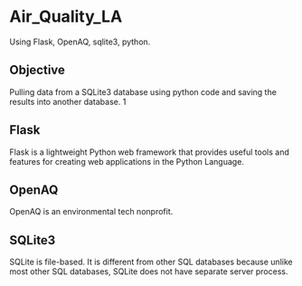 # Air_Quality_LA

Using Flask, OpenAQ, sqlite3, python.

## Objective

Pulling data from a SQLite3 database using python code and saving the results into another database. 1

## Flask

Flask is a lightweight Python web framework that provides useful tools and features for creating web applications in the Python Language.

## OpenAQ

OpenAQ is an environmental tech nonprofit.

## SQLite3

SQLite is file-based. It is different from other SQL databases because unlike most other SQL databases, SQLite does not have separate server process. 
